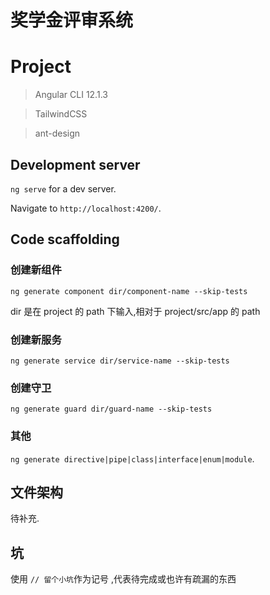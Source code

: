# 奖学金评审系统

# Project

> Angular CLI 12.1.3

> TailwindCSS

> ant-design

## Development server

`ng serve` for a dev server.

Navigate to `http://localhost:4200/`.

## Code scaffolding

### 创建新组件

`ng generate component dir/component-name --skip-tests`

dir 是在 project 的 path 下输入,相对于 project/src/app 的 path

### 创建新服务

`ng generate service dir/service-name --skip-tests`

### 创建守卫

`ng generate guard dir/guard-name --skip-tests`

### 其他

`ng generate directive|pipe|class|interface|enum|module`.

## 文件架构

待补充.

## 坑

使用 `// 留个小坑`作为记号 ,代表待完成或也许有疏漏的东西
